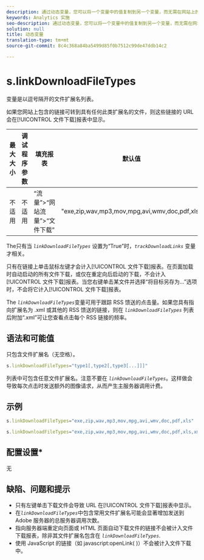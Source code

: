 ```yaml
---
description: 通过动态变量，您可以将一个变量中的值复制到另一个变量，而无需在网站上的图像请求中多次键入完整的值。
keywords: Analytics 实施
seo-description: 通过动态变量，您可以将一个变量中的值复制到另一个变量，而无需在网站上的图像请求中多次键入完整的值。
solution: null
title: 动态变量
translation-type: tm+mt
source-git-commit: 8c4c368a84ba5499d85f0b7512c99de47ddb14c2

---
```



# s.linkDownloadFileTypes

 变量是以逗号隔开的文件扩展名列表。

如果您网站上包含的链接可转到具有任何此类扩展名的文件，则这些链接的 URL 会在[!UICONTROL 文件下载]报表中显示。

| 最大大小 | 调试程序参数 | 填充报表 | 默认值 |
|--- |--- |--- |--- |
| 不适用 | 不适用 | “流量”&gt;“网站流量”&gt;“文件下载” | "exe,zip,wav,mp3,mov,mpg,avi,wmv,doc,pdf,xls" |

The只有当 *`linkDownloadFileTypes`* 设置为“True”时，*`trackDownloadLinks`* 变量才相关。

只有在链接上单击鼠标左键才会计入[!UICONTROL 文件下载]报表。在页面加载时自动启动的所有文件下载，或仅在重定向后启动的下载，不会计入[!UICONTROL 文件下载]报表。当您右键单击某文件并选择“将目标另存为...”选项时，不会将它计入[!UICONTROL 文件下载]报表。

The *`linkDownloadFileTypes`*&#x200B;变量可用于跟踪 RSS 馈送的点击量。如果您具有指向扩展名为 .xml 或其他的 RSS 馈送的链接，则在 *`linkDownloadFileTypes`* 列表后附加“.xml”可让您查看点击每个 RSS 链接的频率。

## 语法和可能值

只包含文件扩展名（无空格）。

```js
s.linkDownloadFileTypes="type1[,type2[,type3[...]]]"
```

列表中可包含任意文件扩展名。注意不要在 *`linkDownloadFileTypes`*。这样做会导致每次点击时发送额外的图像请求，从而产生主服务器调用计费。

## 示例

```js
s.linkDownloadFileTypes="exe,zip,wav,mp3,mov,mpg,avi,wmv,doc,pdf,xls"
```

```js
s.linkDownloadFileTypes="exe,zip,wav,mp3,mov,mpg,avi,wmv,doc,pdf,xls,xml"
```

## 配置设置*

无

## 缺陷、问题和提示

* 只有左键单击下载文件会导致 URL 在[!UICONTROL 文件下载]报表中显示。
* 在&#x200B;*`linkDownloadFileTypes`*&#x200B;中包含常用文件扩展名可能会显著增加发送到 Adobe 服务器的总服务器调用次数。
* 指向服务器端重定向页面或 HTML 页面自动下载文件的链接不会被计入文件下载报表，除非其文件扩展名包含在 *`linkDownloadFileTypes`*.
* 使用 JavaScript 的链接（如 javascript:openLink( )）不会被计入文件下载中。
